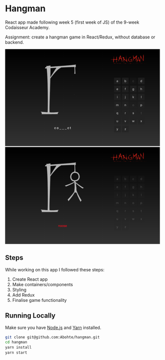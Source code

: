 # Hangman

React app made following week 5 (first week of JS) of the 9-week Codaisseur Academy.

Assignment: create a hangman game in React/Redux, without database or backend.

![Playing](src/images/Playing.png)
![Artist Page](src/images/Lost.png)

## Steps

While working on this app I followed these steps:

1. Create React app
2. Make containers/components
3. Styling
4. Add Redux
5. Finalise game functionality

## Running Locally

Make sure you have [Node.js](https://nodejs.org/en/) and [Yarn](https://yarnpkg.com/lang/en/) installed.

```bash
git clone git@github.com:Abohte/hangman.git
cd hangman
yarn install
yarn start
```
